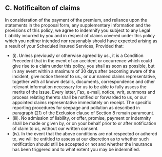 ## C. Notificaiton of claims

In consideration of the payment of the premium, and reliance upon the statements in the proposal form, any supplementary information and the provisions of this policy, we agree to indemnify you subject to any Legal Liability incurred by you and in respect of claims covered under this policy which you neither intended nor reasonably should have expected arising as a result of your Scheduled Insured Services, Provided that:
* (i). Unless previously or otherwise agreed by us., it is a Condition Precedent that in the event of an accident or occurrence which could give rise to a claim under this policy, you shall as soon as possible, but in any event within a maximum of 30 days after becoming aware of the incident, give notice thereof to us., or our named claims representative, together with all known details, documents, correspondence and other relevant information necessary for us to be able to fully assess the merits of the issue. Every letter, Fax, e-mail, notice, writ, summons and process relating thereto shall be notified or forwarded to us, or our appointed claims representative immediately on receipt. The specific reporting procedures for seepage and pollution as described in paragraph (21) of the Exclusion clause of Section 8 remain paramount.
* (iii). No admission of liability, or offer, promise, payment or indemnity shall be made or given by, or on your behalf prior to or after notification of claim to us, without our written consent.
* (iv). In the event that the above conditions are not respected or adhered to, we will be entitled to assess at our discretion as to whether such notification should still be accepted or not and whether the Insurance has been triggered and to what extent you may be indemnified.
